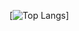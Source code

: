 [![Top Langs](https://github-readme-stats-git-masterrstaa-rickstaa.vercel.app/api/top-langs/?username=FullmetalNeverCore&theme=transparent)]
